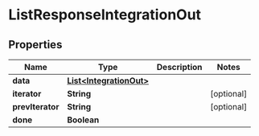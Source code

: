

# ListResponseIntegrationOut


## Properties

| Name | Type | Description | Notes |
|------------ | ------------- | ------------- | -------------|
|**data** | [**List&lt;IntegrationOut&gt;**](IntegrationOut.md) |  |  |
|**iterator** | **String** |  |  [optional] |
|**prevIterator** | **String** |  |  [optional] |
|**done** | **Boolean** |  |  |



